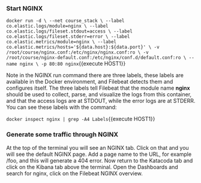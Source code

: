 ### Start NGINX
`docker run -d \
--net course_stack \
--label co.elastic.logs/module=nginx \
--label co.elastic.logs/fileset.stdout=access \
--label co.elastic.logs/fileset.stderr=error \
--label co.elastic.metrics/module=nginx \
--label co.elastic.metrics/hosts='${data.host}:${data.port}' \
-v /root/course/nginx.conf:/etc/nginx/nginx.conf:ro \
-v /root/course/nginx-default.conf:/etc/nginx/conf.d/default.conf:ro \
--name nginx \
-p 80:80 nginx`{{execute HOST1}}

Note in the NGINX run command there are three labels, these labels are available in the Docker environment, and Filebeat detects them and configures itself.  The three labels tell Filebeat that the module name **nginx** should be used to collect, parse, and visualize the logs from this container, and that the access logs are at STDOUT, while the error logs are at STDERR.
You can see these labels with the command:

`docker inspect nginx | grep -A4 Labels`{{execute HOST1}}

### Generate some traffic through NGINX
At the top of the terminal you will see an NGINX tab.  Click on that and you will see the default NGINX page.  Add a page name to the URL, for example /foo, and this will generate a 404 error.  Now return to the Katacoda tab and click on the Kibana tab above the terminal.  Open the Dashboards and search for nginx, click on the Filebeat NGINX overview.

